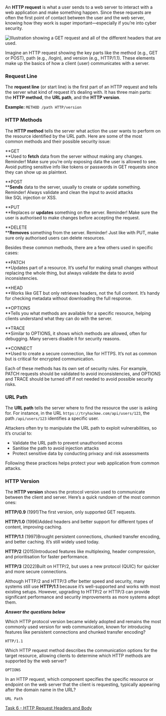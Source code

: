 An **HTTP request** is what a user sends to a web server to interact with a web application and make something happen. Since these requests are often the first point of contact between the user and the web server, knowing how they work is super important—especially if you’re into cyber security.

![Illustration showing a GET request and all of the different headers that are used.](https://tryhackme-images.s3.amazonaws.com/user-uploads/5f04259cf9bf5b57aed2c476/room-content/5f04259cf9bf5b57aed2c476-1730445201524.png)

Imagine an HTTP request showing the key parts like the method (e.g., GET or POST), path (e.g., /login), and version (e.g., HTTP/1.1). These elements make up the basics of how a client (user) communicates with a server.

### Request Line

The **request line** (or start line) is the first part of an HTTP request and tells the server what kind of request it’s dealing with. It has three main parts: the **HTTP method**, the **URL path**, and the **HTTP version**.

**Example:** `METHOD /path HTTP/version`

### HTTP Methods

The **HTTP method** tells the server what action the user wants to perform on the resource identified by the URL path. Here are some of the most common methods and their possible security issue:

**GET  
**Used to **fetch** data from the server without making any changes. Reminder! Make sure you’re only exposing data the user is allowed to see. Avoid putting sensitive info like tokens or passwords in GET requests since they can show up as plaintext.

**POST  
****Sends** data to the server, usually to create or update something. Reminder! Always validate and clean the input to avoid attacks like SQL injection or XSS.

**PUT  
**Replaces or **updates** something on the server. Reminder! Make sure the user is authorised to make changes before accepting the request.

**DELETE  
****Removes** something from the server. Reminder! Just like with PUT, make sure only authorised users can delete resources.

Besides these common methods, there are a few others used in specific cases:

**PATCH  
**Updates part of a resource. It’s useful for making small changes without replacing the whole thing, but always validate the data to avoid inconsistencies.

**HEAD  
**Works like GET but only retrieves headers, not the full content. It’s handy for checking metadata without downloading the full response.

**OPTIONS  
**Tells you what methods are available for a specific resource, helping clients understand what they can do with the server.

**TRACE  
**Similar to OPTIONS, it shows which methods are allowed, often for debugging. Many servers disable it for security reasons.

**CONNECT  
**Used to create a secure connection, like for HTTPS. It’s not as common but is critical for encrypted communication.

Each of these methods has its own set of security rules. For example, PATCH requests should be validated to avoid inconsistencies, and OPTIONS and TRACE should be turned off if not needed to avoid possible security risks.

### URL Path

The **URL path** tells the server where to find the resource the user is asking for. For instance, in the URL `https://tryhackme.com/api/users/123`, the path `/api/users/123` identifies a specific user.

Attackers often try to manipulate the URL path to exploit vulnerabilities, so it’s crucial to:

- Validate the URL path to prevent unauthorised access
- Sanitise the path to avoid injection attacks
- Protect sensitive data by conducting privacy and risk assessments

Following these practices helps protect your web application from common attacks.

### HTTP Version

The **HTTP version** shows the protocol version used to communicate between the client and server. Here’s a quick rundown of the most common ones:

**HTTP/0.9** (1991)The first version, only supported GET requests.

**HTTP/1.0** (1996)Added headers and better support for different types of content, improving caching.

**HTTP/1.1** (1997)Brought persistent connections, chunked transfer encoding, and better caching. It’s still widely used today.

**HTTP/2** (2015)Introduced features like multiplexing, header compression, and prioritisation for faster performance.

**HTTP/3** (2022)Built on HTTP/2, but uses a new protocol (QUIC) for quicker and more secure connections.

Although HTTP/2 and HTTP/3 offer better speed and security, many systems still use **HTTP/1.1** because it’s well-supported and works with most existing setups. However, upgrading to HTTP/2 or HTTP/3 can provide significant performance and security improvements as more systems adopt them.


___Answer the questions below___

Which HTTP protocol version became widely adopted and remains the most commonly used version for web communication, known for introducing features like persistent connections and chunked transfer encoding?
	
	HTTP/1.1

Which HTTP request method describes the communication options for the target resource, allowing clients to determine which HTTP methods are supported by the web server?
	
	OPTIONS

In an HTTP request, which component specifies the specific resource or endpoint on the web server that the client is requesting, typically appearing after the domain name in the URL?
	
	URL Path

[Task 6 - HTTP Request Headers and Body](Task%206%20-%20HTTP%20Request%20Headers%20and%20Body.md)

